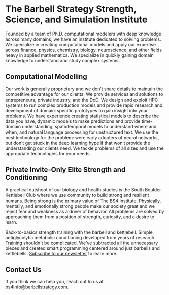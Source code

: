 # The Barbell Strategy Strength, Science, and Simulation Institute

Founded by a team of Ph.D. computational modelers with deep knowledge across many domains, we have an institute dedicated to solving problems.  We specialize in creating computational models and apply our expertise across finance, physics, chemistry, biology, neuroscience, and other fields heavy in applied mathematics. We specialize in quickly gaining domain knowledge to understand and study complex systems.

## Computational Modelling

Our work is generally proprietary and we don’t share details to maintain the competitive advantage for our clients. We provide services and solutions to entrepreneurs, private industry, and the DoD.  We design and exploit HPC systems to run complex production models and provide rapid research and development of domain-specific prototypes to gain insight into your problems.  We have experience creating statistical models to describe the data you have, dynamic models to make predictions and provide time-domain understanding, spatiotemporal models to understand where and when, and natural language processing for unstructured text. We use the best technology for the problem: were early adopters of neural networks, but don’t get stuck in the deep learning hype if that won’t provide the understanding our clients need. We tackle problems of all sizes and use the appropriate technologies for your needs.

## Private Invite-Only Elite Strength and Conditioning

A practical outshoot of our biology and health studies is the South Boulder Kettlebell Club where we use community to build strong and resilient humans. Being strong is the primary value of The BS4 Institute. Physically, mentally, and emotionally strong people make our society great and we reject fear and weakness as a driver of behavior. All problems are solved by approaching them from a position of strength, curiosity, and a desire to learn.

Back-to-basics strength training with the barbell and kettlebell. Simple antiglycolytic metabolic conditioning developed from years of research. Training shouldn't be complicated. We've subtracted all the unnecessary pieces and created smart programming centered around just barbells and kettlebells. [Subscribe to our newsletter](https://sbkb.substack.com/) to learn more.

## Contact Us

If you think we can help you, reach out to us at bs4info@barbellstrategy.com. 
